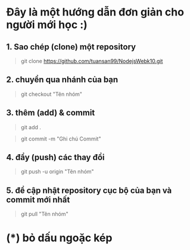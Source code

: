 
# **Đây là một hướng dẫn đơn giản cho người mới học :)**
## **1. Sao chép (clone) một repository**
>git clone https://github.com/tuansan99/NodejsWebk10.git

## **2. chuyển qua nhánh của bạn**
>git checkout "Tên nhóm"

## **3. thêm (add) & commit**
>git add .

>git commit -m "Ghi chú Commit"

## **4. đẩy (push) các thay đổi**
>git push -u origin "Tên nhóm"

## **5. để cập nhật repository cục bộ của bạn và commit mới nhất**
> git pull "Tên nhóm"

# **(*) bỏ dấu ngoặc kép** 